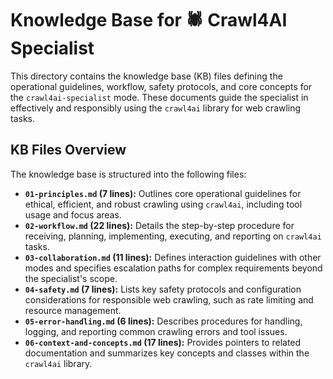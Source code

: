 # Knowledge Base for 🕷️ Crawl4AI Specialist

This directory contains the knowledge base (KB) files defining the operational guidelines, workflow, safety protocols, and core concepts for the `crawl4ai-specialist` mode. These documents guide the specialist in effectively and responsibly using the `crawl4ai` library for web crawling tasks.

## KB Files Overview

The knowledge base is structured into the following files:

*   **`01-principles.md` (7 lines):** Outlines core operational guidelines for ethical, efficient, and robust crawling using `crawl4ai`, including tool usage and focus areas.
*   **`02-workflow.md` (22 lines):** Details the step-by-step procedure for receiving, planning, implementing, executing, and reporting on `crawl4ai` tasks.
*   **`03-collaboration.md` (11 lines):** Defines interaction guidelines with other modes and specifies escalation paths for complex requirements beyond the specialist's scope.
*   **`04-safety.md` (7 lines):** Lists key safety protocols and configuration considerations for responsible web crawling, such as rate limiting and resource management.
*   **`05-error-handling.md` (6 lines):** Describes procedures for handling, logging, and reporting common crawling errors and tool issues.
*   **`06-context-and-concepts.md` (17 lines):** Provides pointers to related documentation and summarizes key concepts and classes within the `crawl4ai` library.
